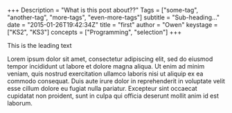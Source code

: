 +++
Description = "What is this post about??"
Tags = ["some-tag", "another-tag", "more-tags", "even-more-tags"]
subtitle = "Sub-heading..."
date = "2015-01-26T19:42:34Z"
title = "first"
author = "Owen"
keystage = ["KS2", "KS3"]
concepts = ["Programming", "selection"]
+++
<p class="lead">
This is the leading text
</p>
Lorem ipsum dolor sit amet, consectetur adipiscing elit, sed do eiusmod tempor
incididunt ut labore et dolore magna aliqua. Ut enim ad minim veniam, quis
nostrud exercitation ullamco laboris nisi ut aliquip ex ea commodo consequat.
Duis aute irure dolor in reprehenderit in voluptate velit esse cillum dolore eu
fugiat nulla pariatur. Excepteur sint occaecat cupidatat non proident, sunt in
culpa qui officia deserunt mollit anim id est laborum.
